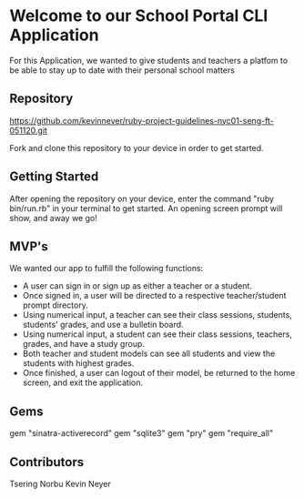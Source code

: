 # Welcome to our School Portal CLI Application

For this Application, we wanted to give students and teachers a platfom to be able to stay up to date with their personal school matters

## Repository
https://github.com/kevinneyer/ruby-project-guidelines-nyc01-seng-ft-051120.git

Fork and clone this repository to your device in order to get started.

## Getting Started
After opening the repository on your device, enter the command "ruby bin/run.rb" in your terminal to get started. An opening screen prompt will show, and away we go!


## MVP's
We wanted our app to fulfill the following functions:
* A user can sign in or sign up as either a teacher or a student.
* Once signed in, a user will be directed to a respective teacher/student prompt directory.
* Using numerical input, a teacher can see their class sessions, students, students' grades, and use a bulletin board.
* Using numerical input, a student can see their class sessions, teachers, grades, and have a study group.
* Both teacher and student models can see all students and view the students with highest grades.
* Once finished, a user can logout of their model, be returned to the home screen, and exit the application.

## Gems
gem "sinatra-activerecord"
gem "sqlite3"
gem "pry"
gem "require_all"

## Contributors
Tsering Norbu
Kevin Neyer
